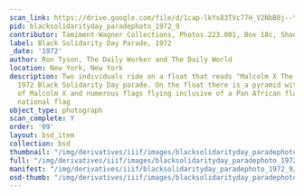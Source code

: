 ```yaml
---
scan_link: https://drive.google.com/file/d/1cap-lkYs83TVc77H_V2NbB8j--YuV5Pp/view?usp=sharing
pid: blacksolidarityday_paradephoto_1972_9
contributor: Tamiment-Wagner Collections, Photos.223.001, Box 18c, Shoot 720258
label: Black Solidarity Day Parade, 1972
_date: '1972'
author: Ron Tyson, The Daily Worker and The Daily World
location: New York, New York
description: Two individuals ride on a float that reads "Malcolm X The Man" in the
  1972 Black Solidarity Day parade. On the float there is a pyramid with a portrait
  of Malcolm X and numerous flags flying inclusive of a Pan African flag and the Algerian
  national flag
object_type: photograph
scan_complete: Y
order: '09'
layout: bsd_item
collection: bsd
thumbnail: "/img/derivatives/iiif/images/blacksolidarityday_paradephoto_1972_9/full/250,/0/default.jpg"
full: "/img/derivatives/iiif/images/blacksolidarityday_paradephoto_1972_9/full/1140,/0/default.jpg"
manifest: "/img/derivatives/iiif/blacksolidarityday_paradephoto_1972_9/manifest.json"
osd-thumb: "/img/derivatives/iiif/images/blacksolidarityday_paradephoto_1972_9/full/375,/0/default.jpg"
---
```

